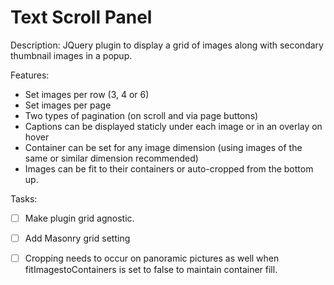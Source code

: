 **Text Scroll Panel**
=================
Description:
JQuery plugin to display a grid of images along with secondary thumbnail images in a popup.

Features:
- Set images per row (3, 4 or 6)
- Set images per page
- Two types of pagination (on scroll and via page buttons)
- Captions can be displayed staticly under each image or in an overlay on hover
- Container can be set for any image dimension (using images of the same or similar dimension recommended)
- Images can be fit to their containers or auto-cropped from the bottom up.

Tasks:
- [ ] Make plugin grid agnostic.
- [ ] Add Masonry grid setting
- [ ] Cropping needs to occur on panoramic pictures as well when fitImagestoContainers is set to false to maintain container 	   fill.


```
